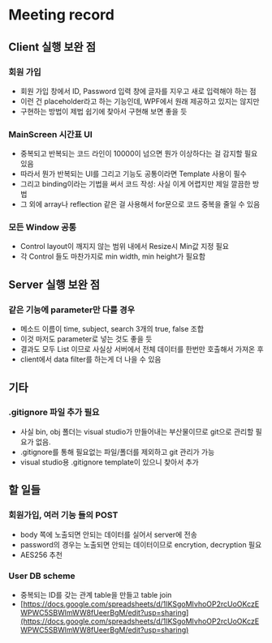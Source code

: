 # Meeting record

## Client 실행 보완 점

### 회원 가입

- 회원 가입 창에서 ID, Password 입력 창에 글자를 지우고 새로 입력해야 하는 점
- 이런 건 placeholder라고 하는 기능인데, WPF에서 원래 제공하고 있지는 않지만
- 구현하는 방법이 제법 쉽기에 찾아서 구현해 보면 좋을 듯

### MainScreen 시간표 UI

- 중복되고 반복되는 코드 라인이 10000이 넘으면 뭔가 이상하다는 걸 감지할 필요 있음
- 따라서 뭔가 반복되는 UI를 그리고 기능도 공통이라면 Template 사용이 필수
- 그리고 binding이라는 기법을 써서 코드 작성: 사실 이게 어렵지만 제일 깔끔한 방법
- 그 외에 array나 reflection 같은 걸 사용해서 for문으로 코드 중복을 줄일 수 있음

### 모든 Window 공통

- Control layout이 깨지지 않는 범위 내에서 Resize시 Min값 지정 필요
- 각 Control 들도 마찬가지로 min width, min height가 필요함

## Server 실행 보완 점

### 같은 기능에 parameter만 다를 경우

- 메소드 이름이 time, subject, search 3개의 true, false 조합
- 이것 마저도 parameter로 넣는 것도 좋을 듯
- 결과도 모두 List<Subject> 이므로 사실상 서버에서 전체 데이터를 한번만 호출해서 가져온 후
- client에서 data filter를 하는게 더 나을 수 있음

## 기타

### .gitignore 파일 추가 필요

- 사실 bin, obj 폴더는 visual studio가 만들어내는 부산물이므로 git으로 관리할 필요가 없음.
- .gitignore를 통해 필요없는 파일/폴더를 제외하고 git 관리가 가능
- visual studio용 .gitignore template이 있으니 찾아서 추가

## 할 일들

### 회원가입, 여러 기능 들의 POST

- body 쪽에 노출되면 안되는 데이터를 실어서 server에 전송
- password의 경우는 노출되면 안되는 데이터이므로 encrytion, decryption 필요
- AES256 추천

### User DB scheme

- 중복되는 ID를 갖는 관계 table을 만들고 table join
- [https://docs.google.com/spreadsheets/d/1IKSgoMIvhoOP2rcUoOKczEWPWC5SBWlmWW8fUeerBgM/edit?usp=sharing](https://docs.google.com/spreadsheets/d/1IKSgoMIvhoOP2rcUoOKczEWPWC5SBWlmWW8fUeerBgM/edit?usp=sharing)